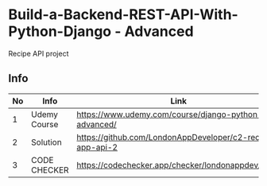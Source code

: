 # Build-a-Backend-REST-API-With-Python-Django - Advanced
Recipe API project

## Info

|No|Info|Link|
|---|---|---|
|1|Udemy Course|https://www.udemy.com/course/django-python-advanced/|
|2|Solution|https://github.com/LondonAppDeveloper/c2-recipe-app-api-2|
|3|CODE CHECKER|https://codechecker.app/checker/londonappdev/start/|


